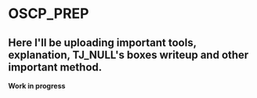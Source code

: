 # OSCP_PREP


## Here I'll be uploading important tools, explanation, TJ_NULL's boxes writeup and other important method.

**Work in progress**
